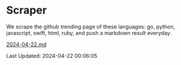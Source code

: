 # Scraper

We scrape the github trending page of these languages: go, python, javascript, swift, html, ruby, and push a markdown result everyday.

[2024-04-22.md](https://github.com/henson/Scraper/blob/master/2024-04-22.md)

Last Updated: 2024-04-22 00:06:05